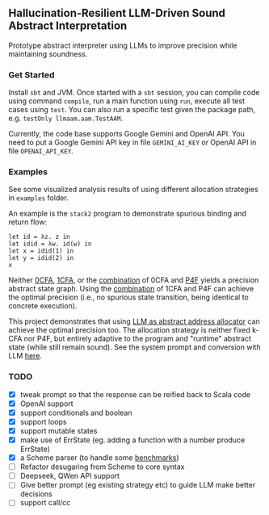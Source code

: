 ## Hallucination-Resilient LLM-Driven Sound Abstract Interpretation

Prototype abstract interpreter using LLMs to improve precision while maintaining soundness.

### Get Started

Install `sbt` and JVM. Once started with a `sbt` session, you can compile code
using command `compile`, run a main function using `run`, execute all test
cases using `test`.
You can also run a specific test given the package path, e.g. `testOnly llmaam.aam.TestAAM`.

Currently, the code base supports Google Gemini and OpenAI API.
You need to put a Google Gemini API key in file `GEMINI_AI_KEY` or
OpenAI API in file `OPENAI_API_KEY`.

### Examples

See some visualized analysis results of using different allocation strategies in `examples` folder.

An example is the `stack2` program to demonstrate spurious binding and return flow:

```
let id = λz. z in
let idid = λw. id(w) in
let x = idid(1) in
let y = idid(2) in
x
```

Neither [0CFA](examples/stack2_0cfa.pdf), [1CFA](examples/stack2_1cfa.pdf), or
the [combination](examples/stack2_0cfa_p4f.pdf) of 0CFA and [P4F](https://dl.acm.org/doi/10.1145/2837614.2837631)
yields a precision abstract state graph.
Using the [combination](examples/stack2_1cfa_p4f.pdf) of 1CFA and P4F can
achieve the optimal precision (i.e., no spurious state transition, being
identical to concrete execution).

This project demonstrates that using [LLM as abstract address allocator](examples/stack2_gemini25_jun7.pdf)
can achieve the optimal precision too.
The allocation strategy is neither fixed k-CFA nor P4F, but entirely adaptive
to the program and "runtime" abstract state (while still remain sound).
See the system prompt and conversion with LLM [here](examples/stack2_gemini25_jun7_chat.txt).

### TODO

- [x] tweak prompt so that the response can be reified back to Scala code
- [x] OpenAI support
- [x] support conditionals and boolean
- [x] support loops
- [x] support mutable states
- [x] make use of ErrState (eg. adding a function with a number produce ErrState)
- [x] a Scheme parser (to handle some [benchmarks](https://github.com/TimWhiting/context-sensitive-demand-cfa/tree/main/evaluation/benchmarks))
- [ ] Refactor desugaring from Scheme to core syntax
- [ ] Deepseek, QWen API support
- [ ] Give better prompt (eg existing strategy etc) to guide LLM make better decisions
- [ ] support call/cc
